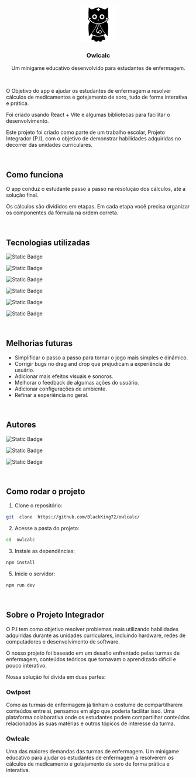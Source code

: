 <div align="center">
	<a href="https://github.com/BlackKing72/api-owlpost"  style="filter: drop-shadow(0 0 1px #fafaff80)">
		<img src="images/owlpost_logo.png" alt="Logo" width="100" height="100">
</a>
	<h3 align="center">Owlcalc</h3>
	<p align="center">
		Um minigame educativo desenvolvido para estudantes de enfermagem.
	</p>
</div>
<br/>

O Objetivo do app é ajudar os estudantes de enfermagem a resolver cálculos de medicamentos e gotejamento de soro, tudo de forma interativa e prática.

Foi criado usando React + Vite e algumas bibliotecas para facilitar o desenvolvimento.

Este projeto foi criado como parte de um trabalho escolar, Projeto Integrador (P.I), com o objetivo de demonstrar habilidades adquiridas no decorrer das unidades curriculares.

<br/>

## Como funciona

O app conduz o estudante passo a passo na resolução dos cálculos, até a solução final.

Os cálculos são divididos em etapas. Em cada etapa você precisa organizar os componentes da fórmula na ordem correta.

<br/>

## Tecnologias utilizadas

![Static Badge](https://img.shields.io/badge/React-404040?style=for-the-badge&logo=react&link=https%3A%2F%2Freact.dev%2F)

![Static Badge](https://img.shields.io/badge/Vite-404040?style=for-the-badge&logo=vite&link=https%3A%2F%2Fvite.dev%2F)
  
![Static Badge](https://img.shields.io/badge/TypeScript-404040?style=for-the-badge&logo=typescript&link=https%3A%2F%2Fwww.typescriptlang.org%2F)

![Static Badge](https://img.shields.io/badge/Shadcn%2Fui-404040?style=for-the-badge&logo=shadcnui&link=https%3A%2F%2Fui.shadcn.com%2F)

![Static Badge](https://img.shields.io/badge/Axios-404040?style=for-the-badge&logo=axios&link=https%3A%2F%2Faxios-http.com%2F)

![Static Badge](https://img.shields.io/badge/Swapy-404040?style=for-the-badge&logo=data%3Aimage%2Fsvg%2Bxml%3Bbase64%2CPHN2ZyBjbGFzcz0idy1mdWxsIiB2aWV3Qm94PSIwIDAgNTEyIDUxMiIgZmlsbD0ibm9uZSIgeG1sbnM9Imh0dHA6Ly93d3cudzMub3JnLzIwMDAvc3ZnIj48cmVjdCB4PSIxOSIgeT0iMjciIHdpZHRoPSIzODEuMTYzIiBoZWlnaHQ9IjM4MS4xNjMiIHJ4PSI4MCIgZmlsbD0iIzE5Mzc0RCIvPjxyZWN0IHg9IjExMS43MTUiIHk9IjEwMi45NzUiIHdpZHRoPSIzODEuMTYzIiBoZWlnaHQ9IjM4MS4xNjMiIHJ4PSI4MCIgZmlsbD0iIzNBODFCNCIvPjwvc3ZnPg%3D%3D&link=https%3A%2F%2Fswapy.tahazsh.com%2F)

<br/>

## Melhorias futuras

- Simplificar o passo a passo para tornar o jogo mais simples e dinâmico.
- Corrigir bugs no drag and drop que prejudicam a experiência do usuário.
- Adicionar mais efeitos visuais e sonoros.
- Melhorar o feedback de algumas ações do usuário.
- Adicionar configurações de ambiente.
- Refinar a experiência no geral.

<br/>

## Autores

![Static Badge](https://img.shields.io/badge/Matheus_Cruz-404040?style=for-the-badge&logo=github&link=https%3A%2F%2Fgithub.com%2FBlackKing72)

![Static Badge](https://img.shields.io/badge/Michaell_Senna-404040?style=for-the-badge&logo=github&link=https%3A%2F%2Fgithub.com%2FThug-Okami)

![Static Badge](https://img.shields.io/badge/Jonatas_Tavares-404040?style=for-the-badge&logo=github&link=https%3A%2F%2Fgithub.com%2FJonatasTavares2000)

<br/>

## Como rodar o projeto

1. Clone o repositório:
```sh
git  clone  https://github.com/BlackKing72/owlcalc/
```

2. Acesse a pasta do projeto:
```sh
cd  owlcalc
```

3. Instale as dependências:
```sh
npm install
```

5. Inicie o servidor:
```sh
npm run dev
```

<br/>

## Sobre o Projeto Integrador

O P.I tem como objetivo resolver problemas reais utilizando habilidades adquiridas durante as unidades curriculares, incluindo hardware, redes de computadores e desenvolvimento de software.

O nosso projeto foi baseado em um desafio enfrentado pelas turmas de enfermagem, conteúdos teóricos que tornavam o aprendizado difícil e pouco interativo.

Nossa solução foi divida em duas partes:

### Owlpost

Como as turmas de enfermagem já tinham o costume de compartilharem conteúdos entre si, pensamos em algo que poderia facilitar isso. Uma plataforma colaborativa onde os estudantes podem compartilhar conteúdos relacionados às suas matérias e outros tópicos de interesse da turma.

### Owlcalc

Uma das maiores demandas das turmas de enfermagem. Um minigame educativo para ajudar os estudantes de enfermagem à resolverem os cálculos de medicamento e gotejamento de soro de forma prática e interativa.


[matheus-shield]: https://img.shields.io/badge/Matheus_Cruz-404040?style=for-the-badge&logo=github
[matheus-url]: https://github.com/BlackKing72

[michaell-shield]: https://img.shields.io/badge/Michaell_Senna-404040?style=for-the-badge&logo=github
[michaell-url]: https://github.com/thug-okami